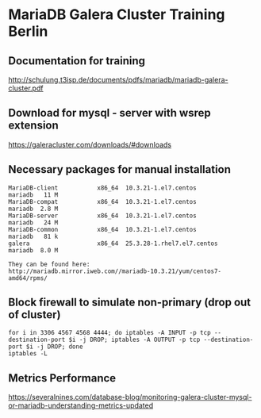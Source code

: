 # MariaDB Galera Cluster Training Berlin 

## Documentation for training 
http://schulung.t3isp.de/documents/pdfs/mariadb/mariadb-galera-cluster.pdf

## Download for mysql - server with wsrep extension 
https://galeracluster.com/downloads/#downloads

## Necessary packages for manual installation 
```
MariaDB-client           x86_64  10.3.21-1.el7.centos           mariadb   11 M
MariaDB-compat           x86_64  10.3.21-1.el7.centos           mariadb  2.8 M
MariaDB-server           x86_64  10.3.21-1.el7.centos           mariadb   24 M
MariaDB-common           x86_64  10.3.21-1.el7.centos           mariadb   81 k
galera                   x86_64  25.3.28-1.rhel7.el7.centos     mariadb  8.0 M

They can be found here:
http://mariadb.mirror.iweb.com//mariadb-10.3.21/yum/centos7-amd64/rpms/
```
## Block firewall to simulate non-primary (drop out of cluster) 
```
for i in 3306 4567 4568 4444; do iptables -A INPUT -p tcp --destination-port $i -j DROP; iptables -A OUTPUT -p tcp --destination-port $i -j DROP; done
iptables -L 
```

## Metrics Performance 
https://severalnines.com/database-blog/monitoring-galera-cluster-mysql-or-mariadb-understanding-metrics-updated
